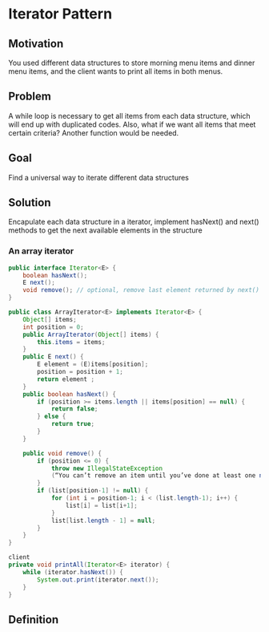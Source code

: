 # Iterator Pattern

## Motivation
You used different data structures to store morning menu items and dinner menu items, and the client wants to print all items in both menus. 

## Problem
A while loop is necessary to get all items from each data structure, which will end up with duplicated codes. Also, what if we want all items that meet certain criteria? Another function would be needed.

## Goal
Find a universal way to iterate different data structures

## Solution
Encapulate each data structure in a iterator, implement hasNext() and next() methods to get the next available elements in the structure

### An array iterator
```Java
public interface Iterator<E> {
    boolean hasNext();
    E next();
    void remove(); // optional, remove last element returned by next()
}
```
```Java
public class ArrayIterator<E> implements Iterator<E> {
    Object[] items;
    int position = 0;
    public ArrayIterator(Object[] items) {
        this.items = items;
    }
    public E next() {
        E element = (E)items[position];
        position = position + 1;
        return element ;
    }
    public boolean hasNext() {
        if (position >= items.length || items[position] == null) {
            return false;
        } else {
            return true;
        }
    }

    public void remove() {
        if (position <= 0) {
            throw new IllegalStateException
            (“You can’t remove an item until you’ve done at least one next()”);
        }
        if (list[position-1] != null) {
            for (int i = position-1; i < (list.length-1); i++) {
                list[i] = list[i+1];
            }
            list[list.length - 1] = null;
        }
    }
}
```

```Java
client
private void printAll(Iterator<E> iterator) {
    while (iterator.hasNext()) {
        System.out.print(iterator.next());
    }
}
```

## Definition